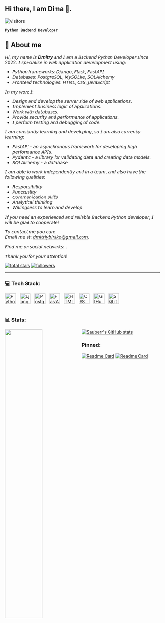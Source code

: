 ## Hi there, I am Dima :wave:.

![visitors](https://vbr.nathanchung.dev/badge?page_id=Sauberr.Sauberr&color=00BFFF)

**`Python Backend Developer`**

## 💬 About me

𝘏𝘪, 𝘮𝘺 𝘯𝘢𝘮𝘦 𝘪𝘴 **𝘋𝘮𝘪𝘵𝘳𝘺** 𝘢𝘯𝘥 𝘐 𝘢𝘮 𝘢 𝘉𝘢𝘤𝘬𝘦𝘯𝘥 𝘗𝘺𝘵𝘩𝘰𝘯 𝘋𝘦𝘷𝘦𝘭𝘰𝘱𝘦𝘳 𝘴𝘪𝘯𝘤𝘦 2022.
𝘐 𝘴𝘱𝘦𝘤𝘪𝘢𝘭𝘪𝘴𝘦 𝘪𝘯 𝘸𝘦𝘣 𝘢𝘱𝘱𝘭𝘪𝘤𝘢𝘵𝘪𝘰𝘯 𝘥𝘦𝘷𝘦𝘭𝘰𝘱𝘮𝘦𝘯𝘵 𝘶𝘴𝘪𝘯𝘨: 
  - 𝘗𝘺𝘵𝘩𝘰𝘯 𝘧𝘳𝘢𝘮𝘦𝘸𝘰𝘳𝘬𝘴: 𝘋𝘫𝘢𝘯𝘨𝘰, 𝘍𝘭𝘢𝘴𝘬, 𝘍𝘢𝘴𝘵𝘈𝘗𝘐
  - 𝘋𝘢𝘵𝘢𝘣𝘢𝘴𝘦𝘴: 𝘗𝘰𝘴𝘵𝘨𝘳𝘦𝘚𝘘𝘓, 𝘔𝘺𝘚𝘘𝘓𝘪𝘵𝘦, 𝘚𝘘𝘓𝘈𝘭𝘤𝘩𝘦𝘮𝘺
  - 𝘍𝘳𝘰𝘯𝘵𝘦𝘯𝘥 𝘵𝘦𝘤𝘩𝘯𝘰𝘭𝘰𝘨𝘪𝘦𝘴: 𝘏𝘛𝘔𝘓, 𝘊𝘚𝘚, 𝘑𝘢𝘷𝘢𝘚𝘤𝘳𝘪𝘱𝘵

𝘐𝘯 𝘮𝘺 𝘸𝘰𝘳𝘬 𝘐:
  - 𝘋𝘦𝘴𝘪𝘨𝘯 𝘢𝘯𝘥 𝘥𝘦𝘷𝘦𝘭𝘰𝘱 𝘵𝘩𝘦 𝘴𝘦𝘳𝘷𝘦𝘳 𝘴𝘪𝘥𝘦 𝘰𝘧 𝘸𝘦𝘣 𝘢𝘱𝘱𝘭𝘪𝘤𝘢𝘵𝘪𝘰𝘯𝘴.
  - 𝘐𝘮𝘱𝘭𝘦𝘮𝘦𝘯𝘵 𝘣𝘶𝘴𝘪𝘯𝘦𝘴𝘴 𝘭𝘰𝘨𝘪𝘤 𝘰𝘧 𝘢𝘱𝘱𝘭𝘪𝘤𝘢𝘵𝘪𝘰𝘯𝘴.
  - 𝘞𝘰𝘳𝘬 𝘸𝘪𝘵𝘩 𝘥𝘢𝘵𝘢𝘣𝘢𝘴𝘦𝘴.
  - 𝘗𝘳𝘰𝘷𝘪𝘥𝘦 𝘴𝘦𝘤𝘶𝘳𝘪𝘵𝘺 𝘢𝘯𝘥 𝘱𝘦𝘳𝘧𝘰𝘳𝘮𝘢𝘯𝘤𝘦 𝘰𝘧 𝘢𝘱𝘱𝘭𝘪𝘤𝘢𝘵𝘪𝘰𝘯𝘴.
  - 𝘐 𝘱𝘦𝘳𝘧𝘰𝘳𝘮 𝘵𝘦𝘴𝘵𝘪𝘯𝘨 𝘢𝘯𝘥 𝘥𝘦𝘣𝘶𝘨𝘨𝘪𝘯𝘨 𝘰𝘧 𝘤𝘰𝘥𝘦.
  
𝘐 𝘢𝘮 𝘤𝘰𝘯𝘴𝘵𝘢𝘯𝘵𝘭𝘺 𝘭𝘦𝘢𝘳𝘯𝘪𝘯𝘨 𝘢𝘯𝘥 𝘥𝘦𝘷𝘦𝘭𝘰𝘱𝘪𝘯𝘨, 𝘴𝘰 𝘐 𝘢𝘮 𝘢𝘭𝘴𝘰 𝘤𝘶𝘳𝘳𝘦𝘯𝘵𝘭𝘺 𝘭𝘦𝘢𝘳𝘯𝘪𝘯𝘨:  
  - 𝘍𝘢𝘴𝘵𝘈𝘗𝘐 - 𝘢𝘯 𝘢𝘴𝘺𝘯𝘤𝘩𝘳𝘰𝘯𝘰𝘶𝘴 𝘧𝘳𝘢𝘮𝘦𝘸𝘰𝘳𝘬 𝘧𝘰𝘳 𝘥𝘦𝘷𝘦𝘭𝘰𝘱𝘪𝘯𝘨 𝘩𝘪𝘨𝘩 𝘱𝘦𝘳𝘧𝘰𝘳𝘮𝘢𝘯𝘤𝘦 𝘈𝘗𝘐𝘴.
  - 𝘗𝘺𝘥𝘢𝘯𝘵𝘪𝘤 - 𝘢 𝘭𝘪𝘣𝘳𝘢𝘳𝘺 𝘧𝘰𝘳 𝘷𝘢𝘭𝘪𝘥𝘢𝘵𝘪𝘯𝘨 𝘥𝘢𝘵𝘢 𝘢𝘯𝘥 𝘤𝘳𝘦𝘢𝘵𝘪𝘯𝘨 𝘥𝘢𝘵𝘢 𝘮𝘰𝘥𝘦𝘭𝘴.
  - 𝘚𝘘𝘓𝘈𝘭𝘤𝘩𝘦𝘮𝘺 - 𝘢 𝘥𝘢𝘵𝘢𝘣𝘢𝘴𝘦

𝘐 𝘢𝘮 𝘢𝘣𝘭𝘦 𝘵𝘰 𝘸𝘰𝘳𝘬 𝘪𝘯𝘥𝘦𝘱𝘦𝘯𝘥𝘦𝘯𝘵𝘭𝘺 𝘢𝘯𝘥 𝘪𝘯 𝘢 𝘵𝘦𝘢𝘮, 𝘢𝘯𝘥 𝘢𝘭𝘴𝘰 𝘩𝘢𝘷𝘦 𝘵𝘩𝘦 𝘧𝘰𝘭𝘭𝘰𝘸𝘪𝘯𝘨 𝘲𝘶𝘢𝘭𝘪𝘵𝘪𝘦𝘴:  
  - 𝘙𝘦𝘴𝘱𝘰𝘯𝘴𝘪𝘣𝘪𝘭𝘪𝘵𝘺
  - 𝘗𝘶𝘯𝘤𝘵𝘶𝘢𝘭𝘪𝘵𝘺
  - 𝘊𝘰𝘮𝘮𝘶𝘯𝘪𝘤𝘢𝘵𝘪𝘰𝘯 𝘴𝘬𝘪𝘭𝘭𝘴
  - 𝘈𝘯𝘢𝘭𝘺𝘵𝘪𝘤𝘢𝘭 𝘵𝘩𝘪𝘯𝘬𝘪𝘯𝘨
  - 𝘞𝘪𝘭𝘭𝘪𝘯𝘨𝘯𝘦𝘴𝘴 𝘵𝘰 𝘭𝘦𝘢𝘳𝘯 𝘢𝘯𝘥 𝘥𝘦𝘷𝘦𝘭𝘰𝘱
  
𝘐𝘧 𝘺𝘰𝘶 𝘯𝘦𝘦𝘥 𝘢𝘯 𝘦𝘹𝘱𝘦𝘳𝘪𝘦𝘯𝘤𝘦𝘥 𝘢𝘯𝘥 𝘳𝘦𝘭𝘪𝘢𝘣𝘭𝘦 𝘉𝘢𝘤𝘬𝘦𝘯𝘥 𝘗𝘺𝘵𝘩𝘰𝘯 𝘥𝘦𝘷𝘦𝘭𝘰𝘱𝘦𝘳, 𝘐 𝘸𝘪𝘭𝘭 𝘣𝘦 𝘨𝘭𝘢𝘥 𝘵𝘰 𝘤𝘰𝘰𝘱𝘦𝘳𝘢𝘵𝘦! 

𝘛𝘰 𝘤𝘰𝘯𝘵𝘢𝘤𝘵 𝘮𝘦 𝘺𝘰𝘶 𝘤𝘢𝘯:  
𝘌𝘮𝘢𝘪𝘭 𝘮𝘦 𝘢𝘵: 𝘥𝘮𝘪𝘵𝘳𝘪𝘺𝘣𝘪𝘳𝘪𝘭𝘬𝘰@𝘨𝘮𝘢𝘪𝘭.𝘤𝘰𝘮.

𝘍𝘪𝘯𝘥 𝘮𝘦 𝘰𝘯 𝘴𝘰𝘤𝘪𝘢𝘭 𝘯𝘦𝘵𝘸𝘰𝘳𝘬𝘴: . 

𝘛𝘩𝘢𝘯𝘬 𝘺𝘰𝘶 𝘧𝘰𝘳 𝘺𝘰𝘶𝘳 𝘢𝘵𝘵𝘦𝘯𝘵𝘪𝘰𝘯!

<p align="left">
  <a href="https://github.com/Sauberr?tab=repositories&sort=stargazers">
    <img alt="total stars" title="Total stars on GitHub" src="https://custom-icon-badges.demolab.com/github/stars/Sauberr?color=55960c&style=for-the-badge&labelColor=488207&logo=star"/></a>
  <a href="https://github.com/Sauberr?tab=followers">
    <img alt="followers" title="Follow me on GitHub" src="https://custom-icon-badges.demolab.com/github/followers/Sauberr?color=236ad3&labelColor=1155ba&style=for-the-badge&logo=person-add&label=Follow&logoColor=white"/></a>
</p>

<hr>

### 💻  Tech Stack:
<img align="left" alt="Python" width="35px" style="padding-right:10px;" src="https://cdn.jsdelivr.net/gh/devicons/devicon/icons/python/python-original.svg" />
<img align="left" alt="Django" width="35px" style="padding-right:10px;" src="https://cdn.jsdelivr.net/gh/devicons/devicon/icons/django/django-plain.svg" />
<img align="left" alt="PostgreSQL" width="35px" style="padding-right:10px;" src="https://cdn.jsdelivr.net/gh/devicons/devicon/icons/postgresql/postgresql-original-wordmark.svg" />
<img align="left" alt="FastAPI" width="35px" style="padding-right:10px;" src="https://cdn.jsdelivr.net/gh/devicons/devicon/icons/fastapi/fastapi-plain.svg" />
<img align="left" alt="HTML5" width="35px" style="padding-right:10px;" src="https://cdn.jsdelivr.net/gh/devicons/devicon/icons/html5/html5-original-wordmark.svg" />
<img align="left" alt="CSS" width="35px" style="padding-right:10px;" src="https://cdn.jsdelivr.net/gh/devicons/devicon/icons/css3/css3-original-wordmark.svg" />
<img align="left" alt="GitHub" width="35px" style="padding-right:10px;" src="https://cdn.jsdelivr.net/gh/devicons/devicon/icons/github/github-original-wordmark.svg" />
<img align="left" alt="SQLite" width="35px" style="padding-right:10px;" src="https://cdn.jsdelivr.net/gh/devicons/devicon/icons/sqlite/sqlite-original-wordmark.svg" />

<br clear="left"/>
<br clear="left"/>

### 📊 Stats:

<img align="left" width="49%" src="https://github-readme-stats.vercel.app/api/top-langs/?username=sauberr&langs_count=8&layout=compact&theme=merko"/>

[![Sauberr's GitHub stats](https://github-readme-stats.vercel.app/api?username=sauberr&show_icons=true&theme=merko)](https://github.com/Sauberr)








 ### Pinned:
[![Readme Card](https://github-readme-stats.vercel.app/api/pin/?username=sauberr&repo=ping_pong_game.py)](https://github.com/Sauberr/ping_pong_game)
[![Readme Card](https://github-readme-stats.vercel.app/api/pin/?username=sauberr&repo=todo_app)](https://github.com/Sauberr/todo_app) 

